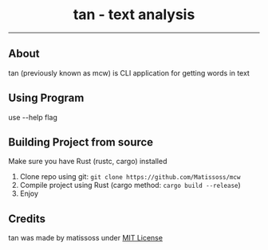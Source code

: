 <div align=center>
    <h1>tan - text analysis</h1>
</div>

---

## About

tan (previously known as mcw) is CLI application for getting words in text

## Using Program

use --help flag

## Building Project from source

Make sure you have Rust (rustc, cargo) installed

1. Clone repo using git: `git clone https://github.com/Matissoss/mcw`
2. Compile project using Rust (cargo method: `cargo build --release`)
3. Enjoy


## Credits

tan was made by matissoss under [MIT License](LICENSE)
